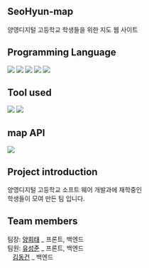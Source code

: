 ## <h2> SeoHyun-map </h2>
양영디지털 고등학교 학생들을 위한 지도 웹 사이트

## Programming Language
<img src="https://img.shields.io/badge/JAVA-007396?style=for-the-badge&logo=java&logoColor=white"> <img src="https://img.shields.io/badge/javascript-F7DF1E?style=for-the-badge&logo=javascript&logoColor=black"> <img src="https://img.shields.io/badge/jquery-0769AD?style=for-the-badge&logo=jquery&logoColor=white"> <img src="https://img.shields.io/badge/html-E34F26?style=for-the-badge&logo=html5&logoColor=white"> <img src="https://img.shields.io/badge/css-1572B6?style=for-the-badge&logo=css3&logoColor=white">

## Tool used
<img src="https://img.shields.io/badge/Eclipse IDE-2C2255?style=for-the-badge&logo=Eclipse IDE&logoColor=white"> <img src="https://img.shields.io/badge/Visual Studio Code-007ACC?style=for-the-badge&logo=Visual Studio Code&logoColor=white"> 

## map API
<img src="https://img.shields.io/badge/Kakao-FFCD00?style=for-the-badge&logo=Kakao&logoColor=black"> 

## Project introduction
양영디지털 고등학교 소프트 웨어 개발과에 재학중인 <br>
학생들이 모여 만든 팀 입니다.

## Team members
팀장: <a href="https://github.com/gmlxo" style="color: #000;">양희태</a> _ 프론트, 백엔드 <br>
팀원: <a href="https://github.com/dbstarjun" style="color: #000;">유성준</a> _ 프론트, 백엔드 <br>
&nbsp;&nbsp;&nbsp;<a href="https://github.com/N1kdg" style="color: #000;">김동건</a> _ 백엔드
